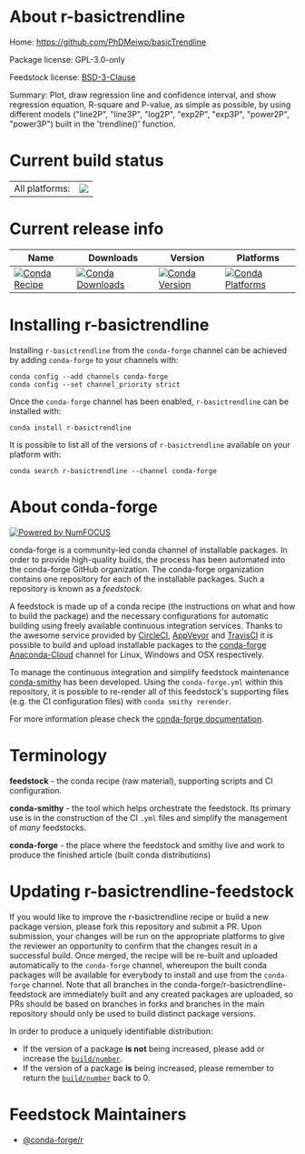 About r-basictrendline
======================

Home: https://github.com/PhDMeiwp/basicTrendline

Package license: GPL-3.0-only

Feedstock license: [BSD-3-Clause](https://github.com/conda-forge/r-basictrendline-feedstock/blob/master/LICENSE.txt)

Summary: Plot, draw regression line and confidence interval, and show regression equation, R-square and P-value,  as simple as possible, by using different models ("line2P", "line3P", "log2P", "exp2P", "exp3P", "power2P", "power3P") built in the 'trendline()' function.

Current build status
====================


<table><tr><td>All platforms:</td>
    <td>
      <a href="https://dev.azure.com/conda-forge/feedstock-builds/_build/latest?definitionId=8333&branchName=master">
        <img src="https://dev.azure.com/conda-forge/feedstock-builds/_apis/build/status/r-basictrendline-feedstock?branchName=master">
      </a>
    </td>
  </tr>
</table>

Current release info
====================

| Name | Downloads | Version | Platforms |
| --- | --- | --- | --- |
| [![Conda Recipe](https://img.shields.io/badge/recipe-r--basictrendline-green.svg)](https://anaconda.org/conda-forge/r-basictrendline) | [![Conda Downloads](https://img.shields.io/conda/dn/conda-forge/r-basictrendline.svg)](https://anaconda.org/conda-forge/r-basictrendline) | [![Conda Version](https://img.shields.io/conda/vn/conda-forge/r-basictrendline.svg)](https://anaconda.org/conda-forge/r-basictrendline) | [![Conda Platforms](https://img.shields.io/conda/pn/conda-forge/r-basictrendline.svg)](https://anaconda.org/conda-forge/r-basictrendline) |

Installing r-basictrendline
===========================

Installing `r-basictrendline` from the `conda-forge` channel can be achieved by adding `conda-forge` to your channels with:

```
conda config --add channels conda-forge
conda config --set channel_priority strict
```

Once the `conda-forge` channel has been enabled, `r-basictrendline` can be installed with:

```
conda install r-basictrendline
```

It is possible to list all of the versions of `r-basictrendline` available on your platform with:

```
conda search r-basictrendline --channel conda-forge
```


About conda-forge
=================

[![Powered by NumFOCUS](https://img.shields.io/badge/powered%20by-NumFOCUS-orange.svg?style=flat&colorA=E1523D&colorB=007D8A)](http://numfocus.org)

conda-forge is a community-led conda channel of installable packages.
In order to provide high-quality builds, the process has been automated into the
conda-forge GitHub organization. The conda-forge organization contains one repository
for each of the installable packages. Such a repository is known as a *feedstock*.

A feedstock is made up of a conda recipe (the instructions on what and how to build
the package) and the necessary configurations for automatic building using freely
available continuous integration services. Thanks to the awesome service provided by
[CircleCI](https://circleci.com/), [AppVeyor](https://www.appveyor.com/)
and [TravisCI](https://travis-ci.com/) it is possible to build and upload installable
packages to the [conda-forge](https://anaconda.org/conda-forge)
[Anaconda-Cloud](https://anaconda.org/) channel for Linux, Windows and OSX respectively.

To manage the continuous integration and simplify feedstock maintenance
[conda-smithy](https://github.com/conda-forge/conda-smithy) has been developed.
Using the ``conda-forge.yml`` within this repository, it is possible to re-render all of
this feedstock's supporting files (e.g. the CI configuration files) with ``conda smithy rerender``.

For more information please check the [conda-forge documentation](https://conda-forge.org/docs/).

Terminology
===========

**feedstock** - the conda recipe (raw material), supporting scripts and CI configuration.

**conda-smithy** - the tool which helps orchestrate the feedstock.
                   Its primary use is in the construction of the CI ``.yml`` files
                   and simplify the management of *many* feedstocks.

**conda-forge** - the place where the feedstock and smithy live and work to
                  produce the finished article (built conda distributions)


Updating r-basictrendline-feedstock
===================================

If you would like to improve the r-basictrendline recipe or build a new
package version, please fork this repository and submit a PR. Upon submission,
your changes will be run on the appropriate platforms to give the reviewer an
opportunity to confirm that the changes result in a successful build. Once
merged, the recipe will be re-built and uploaded automatically to the
`conda-forge` channel, whereupon the built conda packages will be available for
everybody to install and use from the `conda-forge` channel.
Note that all branches in the conda-forge/r-basictrendline-feedstock are
immediately built and any created packages are uploaded, so PRs should be based
on branches in forks and branches in the main repository should only be used to
build distinct package versions.

In order to produce a uniquely identifiable distribution:
 * If the version of a package **is not** being increased, please add or increase
   the [``build/number``](https://docs.conda.io/projects/conda-build/en/latest/resources/define-metadata.html#build-number-and-string).
 * If the version of a package **is** being increased, please remember to return
   the [``build/number``](https://docs.conda.io/projects/conda-build/en/latest/resources/define-metadata.html#build-number-and-string)
   back to 0.

Feedstock Maintainers
=====================

* [@conda-forge/r](https://github.com/conda-forge/r/)

